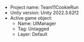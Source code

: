 <!-- UNITY CODE ASSIST INSTRUCTIONS START -->
- Project name: Team11CookieRun
- Unity version: Unity 2022.3.62f2
- Active game object:
  - Name: UIManager
  - Tag: Untagged
  - Layer: Default
<!-- UNITY CODE ASSIST INSTRUCTIONS END -->